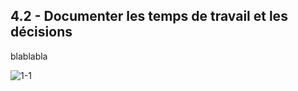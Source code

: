 ## 4.2 - Documenter les temps de travail et les décisions 

blablabla 

![1-1](/images/algo/1-1.png)
